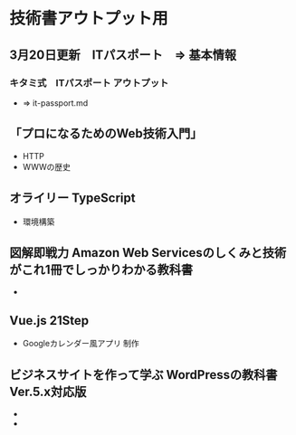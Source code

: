 # 技術書アウトプット用

## 3月20日更新　ITパスポート　=>  基本情報　
### キタミ式　ITパスポート アウトプット
- => it-passport.md

## 「プロになるためのWeb技術入門」
- HTTP
- WWWの歴史

## オライリー TypeScript
- 環境構築

## 図解即戦力 Amazon Web Servicesのしくみと技術がこれ1冊でしっかりわかる教科書
- 
## Vue.js 21Step
- Googleカレンダー風アプリ 制作
## ビジネスサイトを作って学ぶ WordPressの教科書 Ver.5.x対応版
-
-
